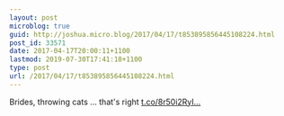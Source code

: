 ```yaml
---
layout: post
microblog: true
guid: http://joshua.micro.blog/2017/04/17/t853895856445108224.html
post_id: 33571
date: 2017-04-17T20:00:11+1100
lastmod: 2019-07-30T17:41:18+1100
type: post
url: /2017/04/17/t853895856445108224.html
---
```

Brides, throwing cats ... that's right [t.co/8r50i2RyI...](https://t.co/8r50i2RyIU)
